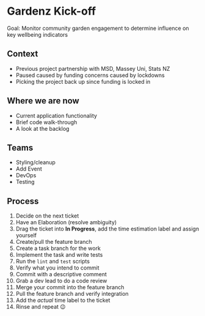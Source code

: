 # Gardenz Kick-off

Goal: Monitor community garden engagement to determine influence on key wellbeing indicators

## Context

- Previous project partnership with MSD, Massey Uni, Stats NZ
- Paused caused by funding concerns caused by lockdowns
- Picking the project back up since funding is locked in

## Where we are now

- Current application functionality
- Brief code walk-through
- A look at the backlog

## Teams

- Styling/cleanup
- Add Event
- DevOps
- Testing

## Process

1. Decide on the next ticket
1. Have an Elaboration (resolve ambiguity)
1. Drag the ticket into **In Progress**, add the time estimation label and assign yourself
1. Create/pull the feature branch
1. Create a task branch for the work
1. Implement the task and write tests
1. Run the `lint` and `test` scripts
1. Verify what you intend to commit
1. Commit with a descriptive comment
1. Grab a dev lead to do a code review
1. Merge your commit into the feature branch
1. Pull the feature branch and verify integration
1. Add the _actual_ time label to the ticket
1. Rinse and repeat :wink:
